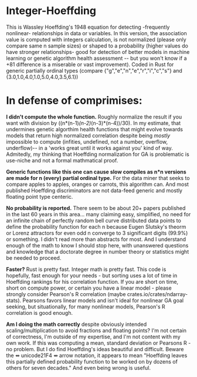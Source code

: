 # Integer-Hoeffding
This is Wassley Hoeffding's 1948 equation for detecting -frequently nonlinear- relationships in data or variables.  In this version, the association value is computed with integers calculation, is not normalized (please only compare same n sample sizes) or shaped to a probability (higher values do have stronger relationships- good for detection of better models in machine learning or genetic algorithm health assessment -- but you won't know if a +81 difference is a miserable or vast improvement). Coded in Rust for generic partially ordinal types (compare {"g","e","n","e","r","i","c","s"} and {3.0,1.0,4.0,1.0,5.0,4.0,3.5,6.1})
# In defense of comprimises:
**I didn't compute the whole function.**  Roughly normalize the result if you want with division by ((n*(n-1)*(n-2)*(n-3)*(n-4))/30).  In my estimate, that undermines genetic algorthim health functions that might evolve towards models that return high normalized correlation despite being _mostly_ impossible to compute (infities, undefined, not a number, overflow, underflow)--  in a 'works great until it works against you' kind of way.  Admitedly, my thinking that Hoeffding normalization for GA is problematic is use-niche and not a formal mathmatical proof. 

**Generic functions like this one can cause slow compiles as n*n versions are made for n (every) partial ordinal type.**  For the data miner that seeks to compare apples to apples, oranges or carrots, this algorithm can.    And most published Hoeffding discriminators are not data-feed generic and mostly floating point type centeric.      

**No probability is reported.**  There seem to be about 20+ papers published in the last 60 years in this area... many claiming easy, simplified, no need for an infinite chain of perfectly random bell curve distributed data points to define the probability function for each n because Eugen Slutsky's theorm or Lorenz attractors for even odd n converge to 3 significant digits (99.9%) or something.  I didn't read more than abstracts for most.  And I understand enough of the math to know I should stop here, with unanswered questions and knowledge that a doctorate degree in number theory or statistics might be needed to proceed.   

**Faster?**  Rust is pretty fast.  Integer math is pretty fast.  This code is hopefully, fast enough for your needs - but sorting uses a lot of time in Hoeffding rankings for his correlation function.  If you are short on time, short on compute power, or certain you have a linear model - please strongly consider Pearson's R correlation (maybe crates.io/crates/ndarray-stats).  Pearsons favors linear models and isn't ideal for nonlinear GA goal seeking, but situationally, for many nonlinear models, Pearson's R correlation is good enough. 

**Am I doing the math correctly** despite obviously intended scaling/multiplication to avoid fractions and floating points?  I'm not certain of correctness, I'm outside of my expertise, and I'm not content with my own work.  If this was computing a mean, standard deviation or Pearsons R - no problem. But I do find Hoeffding's ideas beautiful and difficult.  Beware the ⇴ unicode21F4 ⇴ arrow notation, it appears to mean "Hoeffding leaves this partially defined probability function to be worked on by dozens of others for seven decades."  And even being wrong is useful.
